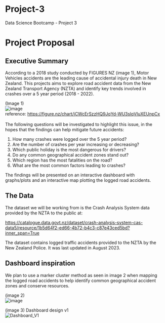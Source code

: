 # Project-3
Data Science Bootcamp - Project 3

# Project Proposal
## Executive Summary
According to a 2018 study conducted by FIGURES NZ (image 1), Motor Vehicles accidents are the leading cause of accidental injury death in New Zealand. This projects aims to explore road accident data from the New Zealand Transport Agency (NZTA) and identify key trends involved in crashes over a 5 year period (2018 - 2022).

(Image 1) <br/>
![image](https://github.com/Jadon55/Project-3/assets/91498217/de7da3ef-22ac-40fc-af8b-5da442bb172f) </br>
reference: https://figure.nz/chart/jCWcErSzzHQ9JqYd-WU3slqVIuXEUnpCx </br>
</br>
The following questions will be investigated to highlight this issue, in the hopes that the findings can help mitigate future accidents:

1. How many crashes were logged over the 5 year period?
2. Are the number of crashes per year increasing or decreasing?
3. Which public holiday is the most dangerous for drivers?
4. Do any common geographical accident zones stand out?
5. Which region has the most fatalities on the road?
6. What are the most common factors leading to crashes?

The findings will be presented on an interactive dashboard with graphs/plots and an interactive map plotting the logged road accidents.

## The Data
The dataset we will be working from is the Crash Analysis System data provided by the NZTA to the public at: </br> 

https://catalogue.data.govt.nz/dataset/crash-analysis-system-cas-data5/resource/1b5d64f2-ed66-4b72-b4c3-c87e43ced5bd?inner_span=True </br>

The dataset contains logged traffic accidents provided to the NZTA by the New Zealand Police. It was last updated in August 2023.

## Dashboard inspiration
We plan to use a marker cluster method as seen in image 2 when mapping the logged road accidents to help identify common geographical accident zones and conserve resources. </br>

(image 2) </br>
![image](https://github.com/Jadon55/Project-3/assets/91498217/fbdc41ef-a356-4070-ad88-38c65b38b0c6)

(image 3) Dashboard design v1</br>
![Dashboard_V1](https://github.com/Jadon55/Project-3/assets/78763124/1797678f-da0f-4e53-8848-fa939f82b66c)


